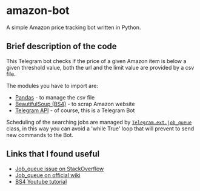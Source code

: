 # amazon-bot
A simple Amazon price tracking bot written in Python.

## Brief description of the code
This Telegram bot checks if the price of a given Amazon item is below a given threshold value, both the url and the limit value are provided by a csv file.

The modules you have to import are:
* [Pandas](https://pandas.pydata.org/) - to manage the csv file
* [BeautifulSoup (BS4)](https://www.crummy.com/software/BeautifulSoup/bs4/doc/) - to scrap Amazon website
* [Telegram API](https://python-telegram-bot.org/) - of course, this is a Telegram Bot

Scheduling of the searching jobs are managed by [`Telegram.ext.job_queue`](https://python-telegram-bot.readthedocs.io/en/stable/telegram.ext.jobqueue.html) class, in this way you can avoid a 'while True' loop that will prevent to send new commands to the Bot.

## Links that I found useful
* [Job_queue issue on StackOverflow](https://stackoverflow.com/questions/52556939/how-to-use-jobqueue-in-python-telegram-bot)
* [Job_queue on official wiki](https://github.com/python-telegram-bot/python-telegram-bot/wiki/Extensions-%E2%80%93-JobQueue)
* [BS4 Youtube tutorial](https://www.youtube.com/watch?v=dQw4w9WgXcQ)
